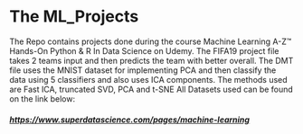 # The ML_Projects
The Repo contains projects done during the course Machine Learning A-Z™ Hands-On Python & R In Data Science on Udemy. 
The FIFA19 project file takes 2 teams input and then predicts the team with better overall. The DMT file uses the MNIST dataset for implementing PCA and then classify the data using 5 classifiers and also uses ICA components. The methods used are Fast ICA, truncated SVD, PCA and t-SNE
All Datasets used can be found on the link below: 
##### https://www.superdatascience.com/pages/machine-learning
